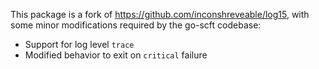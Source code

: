 This package is a fork of https://github.com/inconshreveable/log15, with some
minor modifications required by the go-scft codebase:

 * Support for log level `trace`
 * Modified behavior to exit on `critical` failure
